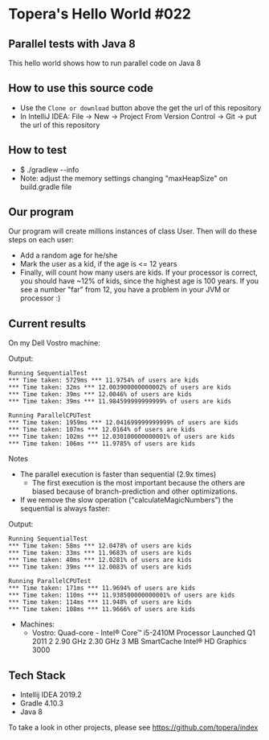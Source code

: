 # Topera's Hello World #022
## Parallel tests with Java 8
This hello world shows how to run parallel code on Java 8

## How to use this source code
* Use the `Clone or download` button above the get the url of this repository
* In IntelliJ IDEA: File → New → Project From Version Control → Git → put the url of this repository

## How to test
* $ ./gradlew --info
* Note: adjust the memory settings changing "maxHeapSize" on build.gradle file 

## Our program
Our program will create millions instances of class User.
Then will do these steps on each user:
* Add a random age for he/she
* Mark the user as a kid, if the age is <= 12 years
* Finally, will count how many users are kids. If your processor is correct, you should have ~12% of kids, since the highest age is 100 years.
If you see a number "far" from 12, you have a problem in your JVM or processor :)

## Current results
On my Dell Vostro machine:

Output:

    Running SequentialTest
    *** Time taken: 5729ms *** 11.9754% of users are kids
    *** Time taken: 32ms *** 12.003900000000002% of users are kids
    *** Time taken: 39ms *** 12.0046% of users are kids
    *** Time taken: 39ms *** 11.984599999999999% of users are kids

    Running ParallelCPUTest
    *** Time taken: 1959ms *** 12.041699999999999% of users are kids
    *** Time taken: 107ms *** 12.0164% of users are kids
    *** Time taken: 102ms *** 12.030100000000001% of users are kids
    *** Time taken: 106ms *** 11.9785% of users are kids

Notes
* The parallel execution is faster than sequential (2.9x times)
    * The first execution is the most important because the others are biased because of branch-prediction and other optimizations.
* If we remove the slow operation ("calculateMagicNumbers") the sequential is always faster:

Output:

    Running SequentialTest
    *** Time taken: 58ms *** 12.0478% of users are kids
    *** Time taken: 33ms *** 11.9683% of users are kids
    *** Time taken: 40ms *** 12.0281% of users are kids
    *** Time taken: 39ms *** 12.0083% of users are kids

    Running ParallelCPUTest
    *** Time taken: 171ms *** 11.9694% of users are kids
    *** Time taken: 110ms *** 11.938500000000001% of users are kids
    *** Time taken: 114ms *** 11.948% of users are kids
    *** Time taken: 108ms *** 11.9666% of users are kids

* Machines:
    * Vostro: Quad-core - Intel® Core™ i5-2410M Processor Launched  Q1 2011 2 2.90 GHz  2.30 GHz  3 MB SmartCache Intel® HD Graphics 3000


## Tech Stack
* Intellij IDEA 2019.2
* Gradle 4.10.3
* Java 8

To take a look in other projects, please see https://github.com/topera/index



